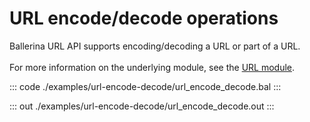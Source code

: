 # URL encode/decode operations

Ballerina URL API supports encoding/decoding a URL or part of a URL.<br/><br/>
For more information on the underlying module,
see the [URL module](https://docs.central.ballerina.io/ballerina/url/latest/).

::: code ./examples/url-encode-decode/url_encode_decode.bal :::

::: out ./examples/url-encode-decode/url_encode_decode.out :::